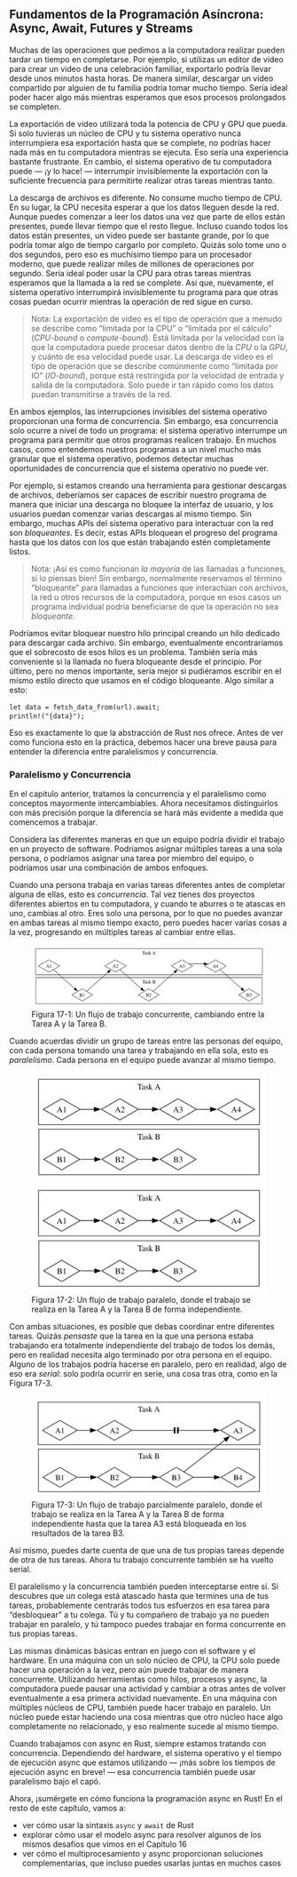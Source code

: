 ## Fundamentos de la Programación Asíncrona: Async, Await, Futures y Streams

Muchas de las operaciones que pedimos a la computadora realizar pueden tardar un 
tiempo en completarse. Por ejemplo, si utilizas un editor de video para crear un 
video de una celebración familiar, exportarlo podría llevar desde unos minutos 
hasta horas. De manera similar, descargar un video compartido por alguien de tu 
familia podría tomar mucho tiempo. Sería ideal poder hacer algo más mientras 
esperamos que esos procesos prolongados se completen.

La exportación de video utilizará toda la potencia de CPU y GPU que pueda. Si 
solo tuvieras un núcleo de CPU y tu sistema operativo nunca interrumpiera esa 
exportación hasta que se complete, no podrías hacer nada más en tu computadora 
mientras se ejecuta. Eso sería una experiencia bastante frustrante. En cambio, 
el sistema operativo de tu computadora puede — ¡y lo hace! — interrumpir 
invisiblemente la exportación con la suficiente frecuencia para permitirte 
realizar otras tareas mientras tanto.

La descarga de archivos es diferente. No consume mucho tiempo de CPU. En su 
lugar, la CPU necesita esperar a que los datos lleguen desde la red. Aunque 
puedes comenzar a leer los datos una vez que parte de ellos están presentes, 
puede llevar tiempo que el resto llegue. Incluso cuando todos los datos están 
presentes, un video puede ser bastante grande, por lo que podría tomar algo de 
tiempo cargarlo por completo. Quizás solo tome uno o dos segundos, pero eso es 
muchísimo tiempo para un procesador moderno, que puede realizar miles de 
millones de operaciones por segundo. Sería ideal poder usar la CPU para otras 
tareas mientras esperamos que la llamada a la red se complete. Así que, 
nuevamente, el sistema operativo interrumpirá invisiblemente tu programa para 
que otras cosas puedan ocurrir mientras la operación de red sigue en curso.

> Nota: La exportación de video es el tipo de operación que a menudo se describe 
> como “limitada por la CPU” o “limitada por el cálculo” (*CPU-bound* o 
> *compute-bound*). Está limitada por la velocidad con la que la computadora 
> puede procesar datos dentro de la *CPU* o la *GPU*, y cuánto de esa velocidad 
> puede usar. La descarga de video es el tipo de operación que se describe 
> comúnmente como “limitada por IO” (*IO-bound*), porque está restringida por la 
> velocidad de entrada y salida de la computadora. Solo puede ir tan rápido como 
> los datos puedan transmitirse a través de la red.

En ambos ejemplos, las interrupciones invisibles del sistema operativo 
proporcionan una forma de concurrencia. Sin embargo, esa concurrencia solo 
ocurre a nivel de todo un programa: el sistema operativo interrumpe un programa 
para permitir que otros programas realicen trabajo. En muchos casos, como 
entendemos nuestros programas a un nivel mucho más granular que el sistema 
operativo, podemos detectar muchas oportunidades de concurrencia que el sistema 
operativo no puede ver.

Por ejemplo, si estamos creando una herramienta para gestionar descargas de 
archivos, deberíamos ser capaces de escribir nuestro programa de manera que 
iniciar una descarga no bloquee la interfaz de usuario, y los usuarios puedan 
comenzar varias descargas al mismo tiempo. Sin embargo, muchas APIs del sistema 
operativo para interactuar con la red son *bloqueantes*. Es decir, estas APIs 
bloquean el progreso del programa hasta que los datos con los que están 
trabajando estén completamente listos.

> Nota: ¡Así es como funcionan *la mayoría* de las llamadas a funciones, si lo 
piensas bien! Sin embargo, normalmente reservamos el término “bloqueante” para 
llamadas a funciones que interactúan con archivos, la red u otros recursos de la 
computadora, porque en esos casos un programa individual podría beneficiarse de 
que la operación no sea *bloqueante*.

Podríamos evitar bloquear nuestro hilo principal creando un hilo dedicado para 
descargar cada archivo. Sin embargo, eventualmente encontraríamos que el 
sobrecosto de esos hilos es un problema. También sería más conveniente si la 
llamada no fuera bloqueante desde el principio. Por último, pero no menos 
importante, sería mejor si pudiéramos escribir en el mismo estilo directo que 
usamos en el código bloqueante. Algo similar a esto:

```rust,ignore,does_not_compile
let data = fetch_data_from(url).await;
println!("{data}");
```

Eso es exactamente lo que la abstracción de Rust nos ofrece. Antes de ver como 
funciona esto en la práctica, debemos hacer una breve pausa para entender la 
diferencia entre paralelismos y concurrencia.

### Paralelismo y Concurrencia

En el capitulo anterior, tratamos la concurrencia y el paralelismo como 
conceptos mayormente intercambiables. Ahora necesitamos distinguirlos con más 
precisión porque la diferencia se hará más evidente a medida que comencemos a 
trabajar.

Considera las diferentes maneras en que un equipo podría dividir el trabajo en 
un proyecto de software. Podríamos asignar múltiples tareas a una sola persona, 
o podríamos asignar una tarea por miembro del equipo, o podríamos usar una 
combinación de ambos enfoques.

Cuando una persona trabaja en varias tareas diferentes antes de completar alguna 
de ellas, esto es *concurrencia*. Tal vez tienes dos proyectos diferentes 
abiertos en tu computadora, y cuando te aburres o te atascas en uno, cambias al 
otro. Eres solo una persona, por lo que no puedes avanzar en ambas tareas al 
mismo tiempo exacto, pero puedes hacer varias cosas a la vez, progresando en 
múltiples tareas al cambiar entre ellas.

<figure>

<img alt="Flujo de trabajo concurrente" src="img/trpl17-01.svg" class="center" />

<figcaption>Figura 17-1: Un flujo de trabajo concurrente, cambiando entre la Tarea A y la Tarea B.</figcaption>

</figure>

Cuando acuerdas dividir un grupo de tareas entre las personas del equipo, con
cada persona tomando una tarea y trabajando en ella sola, esto es *paralelismo*.
Cada persona en el equipo puede avanzar al mismo tiempo. 

<figure>

<img src="img/trpl17-02.svg" class="center" alt="A diagram with boxes labeled Task A and Task B, with diamonds in them representing subtasks. There are arrows pointing from A1 to A2, A2 to A3, A3 to A4, B1 to B2, and B2 to B3. No arrows cross between the boxes for Task A and Task B." />

<img alt="Flujo de trabajo paralelo" src="img/trpl17-02.svg" class="center" />

<figcaption>Figura 17-2: Un flujo de trabajo paralelo, donde el trabajo se realiza en la Tarea A y la Tarea B de forma independiente.</figcaption>

</figure>

Con ambas situaciones, es posible que debas coordinar entre diferentes tareas.
Quizás *pensaste* que la tarea en la que una persona estaba trabajando era
totalmente independiente del trabajo de todos los demás, pero en realidad
necesita algo terminado por otra persona en el equipo. Alguno de los trabajos
podría hacerse en paralelo, pero en realidad, algo de eso era *serial*: solo
podría ocurrir en serie, una cosa tras otra, como en la Figura 17-3.

<figure>

<img src="img/trpl17-03.svg" class="center" alt="A diagram with boxes labeled Task A and Task B, with diamonds in them representing subtasks. There are arrows pointing from A1 to A2, A2 to a pair of thick vertical lines like a “pause” symbol, from that symbol to A3, B1 to B2, B2 to B3, which is below that symbol, B3 to A3, and B3 to B4." />

<figcaption>Figura 17-3: Un flujo de trabajo parcialmente paralelo, donde el trabajo se realiza en la Tarea A y la Tarea B de forma independiente hasta que la tarea A3 está bloqueada en los resultados de la tarea B3.</figcaption>

</figure>

Así mismo, puedes darte cuenta de que una de tus propias tareas depende de otra
de tus tareas. Ahora tu trabajo concurrente también se ha vuelto serial.

El paralelismo y la concurrencia también pueden interceptarse entre sí. Si
descubres que un colega está atascado hasta que termines una de tus tareas,
probablemente centrarás todos tus esfuerzos en esa tarea para “desbloquear” a tu
colega. Tú y tu compañero de trabajo ya no pueden trabajar en paralelo, y tú
tampoco puedes trabajar en forma concurrente en tus propias tareas.

Las mismas dinámicas básicas entran en juego con el software y el hardware. En
una máquina con un solo núcleo de CPU, la CPU solo puede hacer una operación a 
la vez, pero aún puede trabajar de manera concurrente. Utilizando herramientas
como hilos, procesos y async, la computadora puede pausar una actividad y 
cambiar a otras antes de volver eventualmente a esa primera actividad 
nuevamente. En una máquina con múltiples núcleos de CPU, también puede hacer
trabajo en paralelo. Un núcleo puede estar haciendo una cosa mientras que otro
núcleo hace algo completamente no relacionado, y eso realmente sucede al mismo
tiempo.

Cuando trabajamos con async en Rust, siempre estamos tratando con concurrencia.
Dependiendo del hardware, el sistema operativo y el tiempo de ejecución async
que estamos utilizando — ¡más sobre los tiempos de ejecución async en breve! —
esa concurrencia también puede usar paralelismo bajo el capó.

Ahora, ¡sumérgete en cómo funciona la programación async en Rust! En el resto de
este capítulo, vamos a:

* ver cómo usar la sintaxis `async` y `await` de Rust
* explorar cómo usar el modelo async para resolver algunos de los mismos
  desafíos que vimos en el Capítulo 16
* ver cómo el multiprocesamiento y async proporcionan soluciones 
  complementarias, que incluso puedes usarlas juntas en muchos casos
